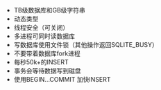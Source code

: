 * TB级数据库和GB级字符串
* 动态类型
* 线程安全（可关闭）
* 多进程可同时读数据库
* 写数据库使用文件锁（其他操作返回SQLITE_BUSY）
* 不要带着数据库fork进程
* 每秒50k+的INSERT
* 事务会等待数据写到磁盘
* 使用BEGIN...COMMIT 加快INSERT